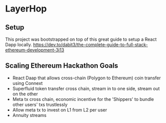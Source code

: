 # LayerHop

## Setup
This project was bootstrapped on top of this great guide to setup a React Dapp locally.
https://dev.to/dabit3/the-complete-guide-to-full-stack-ethereum-development-3j13


## Scaling Ethereum Hackathon Goals
- React Daap that allows cross-chain (Polygon to Ethereum) coin transfer using Connext
- Superfluid token transfer cross chain, stream in to one side, stream out on the other
- Meta tx cross chain, economic incentive for the 'Shippers' to bundle other users' txs trustlessly
- Allow meta tx to invest on L1 from L2 per user
- Annuity streams



